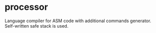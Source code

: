 # processor
Language compiler for ASM code with additional commands generator. Self-written safe stack is used.
